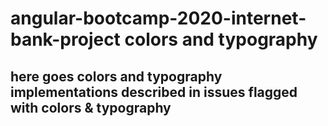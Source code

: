# angular-bootcamp-2020-internet-bank-project colors and typography

## here goes colors and typography implementations described in issues flagged with colors & typography




